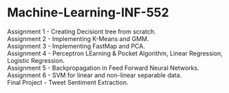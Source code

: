 # Machine-Learning-INF-552

Assignment 1 - Creating Decisiont tree from scratch.  
Assignment 2 - Implementing K-Means and GMM.  
Assignment 3 - Implementing FastMap and PCA.  
Assignment 4 - Perceptron LEarning & Pocket Algorithm, Linear Regression, Logistic Regression.  
Assignment 5 - Backpropagation in Feed Forward Neural Networks.  
Assignment 6 - SVM for linear and non-linear separable data.  
Final Project - Tweet Sentiment Extraction.  
